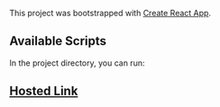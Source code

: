 This project was bootstrapped with [Create React App](https://github.com/facebook/create-react-app).

## Available Scripts

In the project directory, you can run:

## [Hosted Link](https://konarssuresh.github.io/Covid19World)